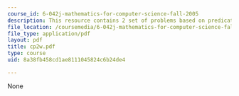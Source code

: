 ```yaml
---
course_id: 6-042j-mathematics-for-computer-science-fall-2005
description: This resource contains 2 set of problems based on predicate logic.
file_location: /coursemedia/6-042j-mathematics-for-computer-science-fall-2005/8a38fb458cd1ae8111045824c6b24de4_cp2w.pdf
file_type: application/pdf
layout: pdf
title: cp2w.pdf
type: course
uid: 8a38fb458cd1ae8111045824c6b24de4

---
```

None